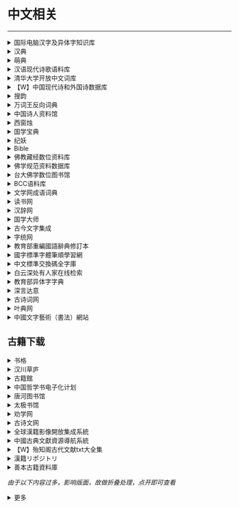 # 中文相关

---

<div class="grid">
    <div><details><summary>国际电脑汉字及异体字知识库</summary><p>这是一个由台湾中央研究院负责的项目，可以查到汉字的释义、异体字（包括不同异体字代表的涵义）以及各种字体的写法。<br/><a href="https://chardb.iis.sinica.edu.tw/" target="_blank" role="button" class="outline">访问网站</a></p></details></div>
    <div><details><summary>汉典</summary><p>汉典是一个有着巨大容量的字、词、词组、成语及其他中文语言文字形式的免费在线辞典。 <br/><a href="https://www.zdic.net/" target="_blank" role="button" class="outline">访问网站</a></p></details></div>
    <div><details><summary>萌典</summary><p>超过 19 万条目，可离线使用的开源繁体字辞典，支持台语、闽南语、客家语。<br/><a href="https://www.moedict.tw/" target="_blank" role="button" class="outline">访问网站</a></p></details></div>
</div>
<div class="grid">
    <div><details><summary>汉语现代诗歌语料库</summary><p>汉语现代诗歌语料库整理，3423诗人，79.5K诗歌，14.98M字。持续扩充...<br/><a href="https://www.chinese-poetry.org/" target="_blank" role="button" class="outline">访问网站</a></p></details></div>
    <div><details><summary>清华大学开放中文词库</summary><p>THUOCL（THU Open Chinese Lexicon）是由清华大学自然语言处理与社会人文计算实验室整理推出的一套高质量的中文词库，词表来自主流网站的社会标签、搜索热词、输入法词库等。THUOCL具有以下特点：<br/>包含词频统计信息DF值（Document Frequency），方便用户个性化选择使用。<br/>词库经过多轮人工筛选，保证词库收录的准确性。<br/>开放更新，将不断更新现有词表，并推出更多类别词表。<br/><a href="http://thuocl.thunlp.org/" target="_blank" role="button" class="outline">访问网站</a></p></details></div>
    <div><details><summary>【W】中国现代诗和外国诗数据库</summary><p>号称是最全的中国近现代诗以及外国诗数据库（由于GitHub近期域名被污染，所以需要魔法上网访问）<br/><a href="https://github.com/yuxqiu/modern-poetry" target="_blank" role="button" class="outline">访问网站</a></p></details></div>
</div>
<div class="grid">
    <div><details><summary>搜韵</summary><p>一个诗词门户网站，支持多种方式的检索<br/><a href="https://sou-yun.cn/" target="_blank" role="button" class="outline">访问网站</a></p></details></div>
    <div><details><summary>万词王反向词典</summary><p>一个由清华大学自然语言处理与社会人文计算实验室出品的近反义词查询系统（支持中中，中英，英英，英中）<br/><a href="https://wantwords.net/" target="_blank" role="button" class="outline">访问网站</a></p></details></div>
    <div><details><summary>中国诗人资料馆</summary><p>一个收集诗歌相关资料的网站，内容比较全<br/><a href="http://shiren.org/" target="_blank" role="button" class="outline">访问网站</a></p></details></div> 
</div>
<div class="grid">
    <div><details><summary>西窗烛</summary><p>一个收录诗词的网站<br/><a href="http://lib.xcz.im/library" target="_blank" role="button" class="outline">访问网站</a></p></details></div>
    <div><details><summary>国学宝典</summary><p>一个可以对古籍进行全文检索的网站<br/><a href="http://www.gxbd.com/" target="_blank" role="button" class="outline">访问网站</a></p></details></div>
    <div><details><summary>纪妖</summary><p>一个收录中国传统妖怪的网站<br/><a href="https://www.cbaigui.com/" target="_blank" role="button" class="outline">访问网站</a></p></details></div>
</div>
<div class="grid">
    <div><details><summary>Bible</summary><p>一个支持简、繁、英搜索功能的圣经数据库<br/><a href="https://www.o-bible.com/" target="_blank" role="button" class="outline">访问网站</a></p></details></div>
    <div><details><summary>佛教藏经数位资料库</summary><p>一个支持多种语言检索的佛教数据库<br/><a href="https://jinglu.cbeta.org/" target="_blank" role="button" class="outline">访问网站</a></p></details></div>
    <div><details><summary>佛学规范资料数据库</summary><p>一个规范佛教时间、地点、人名等的数据库<br/><a href="https://authority.dila.edu.tw/" target="_blank" role="button" class="outline">访问网站</a></p></details></div>
</div>
<div class="grid">
    <div><details><summary>台大佛学数位图书馆</summary><p>台大的佛学资料库<br/><a href="https://buddhism.lib.ntu.edu.tw/index.jsp" target="_blank" role="button" class="outline">访问网站</a></p></details></div>
    <div><details><summary>BCC语料库</summary><p>包括：报刊、文学、综合、古汉语和对话等多领域语料，是可以全面反映当今社会语言生活的大规模语料库。<br/><a href="http://bcc.blcu.edu.cn/" target="_blank" role="button" class="outline">访问网站</a></p></details></div>
    <div><details><summary>文学网成语词典</summary><p>一个内容挺完整、全面的免费在线成语词典<br/><a href="https://cy.hwxnet.com/" target="_blank" role="button" class="outline">访问网站</a></p></details></div>
</div>
<div class="grid">
    <div><details><summary>读书网</summary><p>一个可以在线阅读一些书籍的网站<br/><a href="https://www.dushu.com/" target="_blank" role="button" class="outline">访问网站</a></p></details></div>
    <div><details><summary>汉辞网</summary><p>一个可以在线查询的汉语大辞典网站<br/><a href="http://www.hydcd.com/" target="_blank" role="button" class="outline">访问网站</a></p></details></div>
    <div><details><summary>国学大师</summary><p>一个提供古籍全文检索、部件查字等功能的很全的国学网站<br/><a href="http://www.guoxuedashi.net/" target="_blank" role="button" class="outline">访问网站</a></p></details></div>
</div>
<div class="grid">
    <div><details><summary>古今文字集成</summary><p>一个可以通过多种方式（如拼音、四角号码、五笔、郑码、部首等）查询汉字、西夏文、契丹文、女书和八思巴文的网站<br/><a href="http://www.ccamc.org/" target="_blank" role="button" class="outline">访问网站（1）</a><br/><a href="http://www.ccamc.co/index.php" target="_blank" role="button"  lass="outline">访问网站（2）</a></p></details></div>
    <div><details><summary>字统网</summary><p>一个可以通过多种方式检字的网站，收录字库较全，可以通过组合偏旁部首的方式查字<br/><a href="https://zi.tools/" target="_blank" role="button" class="outline">访问网站</a></p></details></div>
    <div><details><summary>教育部重編國語辭典修訂本</summary><p>民国国家教育研究院编撰的国语辞典，查字和词比较方便<br/><a href="https://dict.revised.moe.edu.tw/index.jsp" target="_blank" role="button" class="outline">访问网站</a></p></details></div>
</div>
<div class="grid">
    <div><details><summary>國字標準字體筆順學習網</summary><p>由民国教育部设计的网站，可以查询字体的笔顺，方便学习<br/><a href="https://stroke-order.learningweb.moe.edu.tw/home.do" target="_blank" role="button" class="outline">访问网站</a></p></details></div>
    <div><details><summary>中文標準交換碼全字庫</summary><p>民国数位发展部设计的全字库，可以查询到生僻字等<br/><a href="https://www.cns11643.gov.tw/index.jsp" target="_blank" role="button" class="outline">访问网站</a></p></details></div>
    <div><details><summary>白云深处有人家在线检索</summary><p>一个关于中华传统文化、道教和词典的在线检索网站，主站访问速度较快，海外站对移动设备更友好。可在线检索的内容由： 有：道教大辞典、英汉词典、汉语大词典四库全书等<br/><a href="http://www.homeinmists.com/About.htm#S" target="_blank" role="button" class="outline">主站检索</a><br/><a href="https://homeinmists.ilotus.org/%e7%b6%b2%e7%ab%99%e5%85%ac%e5%91%8a/%e5%9c%a8%e7%b7%9a%e6%aa%a2%e7%b4%a2/" target="_blank" role="button" class="outline">海外站检索</a></p></details></div>
</div>
<div class="grid">
    <div><details><summary>教育部异体字字典</summary><p>中华民国国家教育研究院开发的异体字字典，可以通过部首、笔画、单字、拼音、注音、仓颉、四角号码或复合查询等方式查询汉字信息，包括字形、读音字意等。<br/><a href="https://dict.variants.moe.edu.tw/variants/rbt/home.do" target="_blank" role="button" class="outline">访问网站</a></p></details></div>
    <div><details><summary>深言达意</summary><p>深言达意可根据模糊描述找词找句。产品基于强大的语言理解和算法能力，在深邃词海中快速找到更贴切的表达，由清华大学开发。<br/><a href="https://www.shenyandayi.com/" target="_blank" role="button" class="outline">访问网站</a></p></details></div>
    <div><details><summary>古诗词网</summary><p>可以查询到常见古诗古文的译文、词语、创作背景等，重点是免登录<br/><a href="https://www.gushici.net/" target="_blank" role="button" class="outline">访问网站</a></p></details></div>
</div>
<div class="grid">
    <div><details><summary>叶典网</summary><p>一个比较强大的在线查字网站<br/><a href="http://yedict.com/" target="_blank" role="button" class="outline">访问网站</a></p></details></div>
    <div><details><summary>中國文字藝術（書法）網站</summary><p>一个书法相关的网站，从先秦的甲骨文、石鼓文、金文，到国父孙中山的墨宝，历朝历代的名帖碑刻可以说是无所不包<br/><a href="http://art.2222.idv.tw/index.htm" target="_blank" role="button" class="outline">访问网站</a></p></details></div>
    <div> </div>
</div>

## 古籍下载

<div class="grid">
    <div><details><summary>书格</summary><p>书格是一个自由开放的在线古籍图书馆。致力于开放式分享、介绍、推荐有价值的古籍善本，并鼓励将文化艺术作品数字化归档。<br/><a href="https://new.shuge.org/" target="_blank" role="button" class="outline">访问网站</a></p></details></div>
    <div><details><summary>汉川草庐</summary><p>一个台湾的古籍下载网站<br/><a href="http://www.xn--5rtnx620bw5s.tw/" target="_blank" role="button" class="outline">访问网站</a></p></details></div>
    <div><details><summary>古籍館</summary><p>号称是中国最大的古籍图书馆。《古籍馆数据库》资源依托全国各类图书馆，整个项目预计收录1949年以前30多万种（不同版本）古籍文献资料（约合8千多万张图片），大约录入50亿字。分期分批推进完成。《古籍馆数据库》的建设参考中国图书馆十二五规划建设目标，建设一个全面反映中国古代文献流传与存藏状况的大型文献典籍资源总库，实现一站式全文检索。<br/>《古籍馆数据库》一期收录8.5万种古籍书，10亿字。其中：经部（12400种）、史部（34000种）、子部（15600种）、集部（23300种）。<br/><a href="https://gujiguan.com/" target="_blank" role="button" class="outline">访问网站</a></p></details></div>
</div>
<div class="grid">
    <div><details><summary>中国哲学书电子化计划</summary><p>一个线上开放电子图书馆，为中外学者提供中国历代传世文献，力图超越印刷媒体限制，通过电子科技探索新方式与古代文献进行沟通。收藏的文本已超过三万部著作，并有五十亿字之多，故为历代中文文献资料库最大者。<br/><a href="https://ctext.org/zh" target="_blank" role="button" class="outline">访问网站</a></p></details></div>
    <div><details><summary>唐河图书馆</summary><p>一个收录古籍的网站<br/><a href="http://39.106.82.98:8066/guji/92.html#" target="_blank" role="button" class="outline">访问网站</a></p></details></div>
    <div><details><summary>太极书馆</summary><p>古籍<br/><a href="https://www.8bei8.com/" target="_blank" role="button" class="outline">访问网站</a></p></details></div>
</div>
<div class="grid">
    <div><details><summary>劝学网</summary><p>一个可以在线阅读古籍的网站<br/><a href="http://www.quanxue.cn/index.htm" target="_blank" role="button" class="outline">访问网站</a></p></details></div>
    <div><details><summary>古诗文网</summary><p>一个查古诗文很方便的网站<br/><a href="https://shiwens.com/" target="_blank" role="button" class="outline">访问网站</a></p></details></div>
    <div><details><summary>全球漢籍影像開放集成系統</summary><p>一个可以检索古籍影像的集成系统，仅支持用繁体中文搜索<br/><a href="https://guji.wenxianxue.cn/index" target="_blank" role="button" class="outline">访问网站</a></p></details></div>
</div>
<div class="grid">
    <div><details><summary>中國古典文獻資源導航系統</summary><p>一个资源聚合网站，不但可以检索各大平台收录的古籍，还提供了一些有用的在线工具：有古籍OCR工具、古文断句标注、知识图谱、各种数据的GIS应用展示等<br/><a href="https://www.wenxianxue.cn/" target="_blank" role="button" class="outline">访问网站</a></p></details></div>
    <div><details><summary>【W】殆知阁古代文献txt大全集</summary><p>由网友殆知阁整理的古代文献数据，txt格式，总大小5G多<br/><a href="https://github.com/garychowcmu/daizhigev20" target="_blank" role="button" class="outline">访问网站</a></p></details></div>
    <div><details><summary>漢籍リポジトリ</summary><p>日本友人整理的中国古籍，全是txt格式，可以在线阅读，目前有9000多本。<br/><a href="https://www.kanripo.org/" target="_blank" role="button" class="outline">访问网站</a><br/><a href="https://github.com/kanripo/KR-Catalog" target="_blank" role="button" class="outline">项目地址</a></p></details></div>
</div>
<div class="grid">
    <div><details><summary>善本古籍資料庫</summary><p>资料库收录本所傅斯年图书馆珍藏善本古籍的历年数字化成果，涵盖经部、史部、子部、集部、丛书、俗文学等类，提供书目检索及全文影像浏览。 傅图所藏善本书主要为宋、元、明及清初刊本、稿本，以及名人之批校本、手钞本、绘写本等，其中颇多世间罕见秘籍或海内外孤本; 古籍线装书主要为清代及民初刊本，以史部与集部居多，为国内外研究者所重视的典籍。 本资料库特色在于提供详尽的书目后设资料描述、内容分析及全文影像连结，含丛书、单行本、册次、卷次、篇目等，并与印记资料库、人名权威资料库等相关资源建立串连，强化各项后设资料的搜寻与关联性。<br/><a href="https://ihparchive.ihp.sinica.edu.tw/ihpkmc/ihpkm_op?!!FUNC330" target="_blank" role="button" class="outline">访问网站</a></p></details></div>
    <div> </div>
    <div> </div>
</div>

*由于以下内容过多，影响版面，故做折叠处理，点开即可查看*

<div><details><summary>更多</summary><p>

### 地方馆藏

<div class="grid">
    <div><details><summary>苏州图书馆古籍库</summary><p><a href="http://fzk.szlib.com" target="_blank" role="button" class="outline">访问网站</a></p></details></div>
    <div><details><summary>北京故宫博物院</summary><p><a href="http://www.dpm.org.cn" target="_blank" role="button" class="outline">访问网站</a></p></details></div>
    <div><details><summary>台湾师大善本古籍</summary><p><a href="http://da.lib.ntnu.edu.tw" target="_blank" role="button" class="outline">访问网站</a></p></details></div>
</div>
<div class="grid">
    <div><details><summary>上海图书馆开放数据平台</summary><p><a href="http://data.library.sh.cn" target="_blank" role="button" class="outline">访问网站</a></p></details></div>
    <div><details><summary>北京国图善本</summary><p><a href="http://read.nlc.cn" target="_blank" role="button" class="outline">访问网站</a></p></details></div>
    <div><details><summary>台湾故宫善本</summary><p><a href="http://npmhost.npm.gov.tw" target="_blank" role="button" class="outline">访问网站</a></p></details></div>
</div>
<div class="grid">
    <div><details><summary>历史文字资料库台湾</summary><p><a href="http://wcd-ihp.ascdc.sinica.edu.tw" target="_blank" role="button" class="outline">访问网站</a></p></details></div>
    <div><details><summary>居延汉简台湾</summary><p><a href="http://wcd-ihp.ascdc.sinica.edu.tw" target="_blank" role="button" class="outline">访问网站</a></p></details></div>
    <div><details><summary>台湾大学善本</summary><p><a href="http://speccoll.lib.ntu.edu.tw" target="_blank" role="button" class="outline">访问网站</a></p></details></div>
</div>
<div class="grid">
    <div><details><summary>台湾学术机构典藏</summary><p><a href="http://tair.org.tw" target="_blank" role="button" class="outline">访问网站</a></p></details></div>
    <div><details><summary>台湾文献丛刊</summary><p><a href="http://tcss.ith.sinica.edu.tw" target="_blank" role="button" class="outline">访问网站</a></p></details></div>
    <div><details><summary>古籍联合目录</summary><p><a href="http://gj.library.sh.cn" target="_blank" role="button" class="outline">访问网站</a></p></details></div>
</div>
<div class="grid">
    <div><details><summary>台北故宫博物院图书文献</summary><p><a href="http://rbk-doc.npm.edu.tw/npmtpc/npmtpall" target="_blank" role="button" class="outline">访问网站</a></p></details></div>
    <div><details><summary>香港中文大学图书馆</summary><p><a href="http://repository.lib.cuhk.edu.hk/en/collection" target="_blank" role="button" class="outline">访问网站</a></p></details></div>
    <div><details><summary>南京图书馆</summary><p><a href="http://www.jslib.org.cn/" target="_blank" role="button" class="outline">访问网站</a></p></details></div>
</div>
<div class="grid">
    <div><details><summary>杭州图书馆</summary><p><a href="<div><details><summary>标题</summary><p><a href="https://www.hzlib.net/" target="_blank" role="button" class="outline">访问网站</a></p></details></div>
    <div><details><summary>重庆图书馆</summary><p><a href="http://www.cqlib.cn/" target="_blank" role="button" class="outline">访问网站</a></p></details></div>
    <div><details><summary>金陵图书馆</summary><p><a href="http://www.jllib.cn/" target="_blank" role="button" class="outline">访问网站</a></p></details></div>
</div>
<div class="grid">
    <div><details><summary>大连市图书馆</summary><p><a href="http://www.dl-library.net.cn/book/list.php?id=7" target="_blank" role="button" class="outline">访问网站</a></p></details></div>
    <div><details><summary>郑州图书馆</summary><p><a href="https://www.zzlib.org.cn/" target="_blank" role="button" class="outline">访问网站</a></p></details></div>
    <div><details><summary>厦门市图书馆</summary><p><a href="https://www.xmlib.net/" target="_blank" role="button" class="outline">访问网站</a></p></details></div>
</div>
<div class="grid">
    <div><details><summary>肇庆高要古籍文献数据库</summary><p><a href="http://61.143.209.98:8088/gaoyao/web/index.jsp" target="_blank" role="button" class="outline">访问网站</a></p></details></div>
    <div><details><summary>安康方志数据库栏目页</summary><p><a href="http://akfz.aklib.com/" target="_blank" role="button" class="outline">访问网站</a></p></details></div>
    <div><details><summary>籍合网</summary><p><a href="http://www.ancientbooks.cn/" target="_blank" role="button" class="outline">访问网站</a></p></details></div>
</div>
<div class="grid">
    <div><details><summary>枣庄市图书馆特色古籍数据库</summary><p><a href="http://ilas.zzlib.com:8025/" target="_blank" role="button" class="outline">访问网站</a></p></details></div>
    <div><details><summary>郑州图书馆-馆藏古籍数据库</summary><p><a href="https://www.zzlib.org.cn/guji/" target="_blank" role="button" class="outline">访问网站</a></p></details></div>
    <div><details><summary>萍乡特色资源库</summary><p><a href="http://jxpx.specialdata.renrentong.cn/" target="_blank" role="button" class="outline">访问网站</a></p></details></div>
</div>
<div class="grid">
    <div><details><summary>安阳市图书馆馆藏古籍数据库</summary><p><a href="http://47.95.208.218:805/guji/index.html" target="_blank" role="button" class="outline">访问网站</a></p></details></div>
    <div><details><summary>四川省图书馆古籍平台</summary><p><a href="http://guji.sclib.org/index.html" target="_blank" role="button" class="outline">访问网站</a></p></details></div>
    <div><details><summary>重庆津江古籍图书特色库</summary><p><a href="http://jiangjingjts.lib.libsou.com/" target="_blank" role="button" class="outline">访问网站</a></p></details></div>
</div>
<div class="grid">
    <div><details><summary>洛阳市图书馆</summary><p><a href="http://221.13.137.120:8090/index.php" target="_blank" role="button" class="outline">访问网站</a></p></details></div>
    <div><details><summary>绍兴市特色文献查阅平台</summary><p><a href="http://sxwx.sxlib.com:7078/" target="_blank" role="button" class="outline">访问网站</a></p></details></div>
    <div><details><summary>温州市图书馆</summary><p><a href="https://oyjy.wzlib.cn/" target="_blank" role="button" class="outline">访问网站</a></p></details></div>
</div>
<div class="grid">
    <div><details><summary>吉林省图书馆-馆藏资源</summary><p><a href="https://www.jllib.com/gczy/" target="_blank" role="button" class="outline">访问网站</a></p></details></div>
    <div><details><summary>中央美术院馆藏数字图书</summary><p><a href="http://dlib.cafa.edu.cn/ebook?page=2" target="_blank" role="button" class="outline">访问网站</a></p></details></div>
    <div><details><summary>苏州数字方志集</summary><p><a href="http://58.210.114.78:8081/" target="_blank" role="button" class="outline">访问网站</a></p></details></div>
</div>

### 世界馆藏


<div class="grid">
    <div><details><summary>哈佛大学图书馆</summary><p><a href="https://guides.library.harvard.edu/chinese" target="_blank" role="button" class="outline">访问网站</a></p></details></div>
    <div><details><summary>古登堡计划</summary><p><a href="http://www.gutenberg.org" target="_blank" role="button" class="outline">访问网站</a></p></details></div>
    <div><details><summary>日本文化数据库</summary><p><a href="http://db.nichibun.ac.jp" target="_blank" role="button" class="outline">访问网站</a></p></details></div>
</div>
<div class="grid">
    <div><details><summary>CADAL大学数字国际图书馆</summary><p>2000年12月,中美两国计算机科学家倡导建设百万册数字图书馆项目，进而发展成为全球数字图书馆项目，得到了中国教育部、美国国家科学基金会和印度科学院的重视与支持。2002年9月，项目中方被中国教育部列为“十五”期间“211工程”公共服务体系建设的组成部分，定名为“高等学校中英文图书数字化国际合作计划”,2009年8月更名为“大学数字图书馆国际合作计划”。CADAL项目一期（2001-2006）完成100万册图书数字化，提供便捷的全球可访问的图书浏览服务。CADAL项目二期（2007-2012）新增150万册图书数字化，构建了较完善的项目标准规范体系，初步建设分布全国的服务网络，CADAL项目从单纯的数据收集向技术与服务升级发展转变。2013年以后，CADAL项目进入运维保障期，继续在资源，服务，技术，对外交流合作等方面推进工作。目前CADAL共计收录古籍24万种、民国图书17万种、民国期刊15万种、满铁文献1.8万种、地方志1.7万种、外文图书69万种、当代图书80万种。<br/><a href="http://cadal.edu.cnCADAL" target="_blank" role="button" class="outline">访问网站</a></p></details></div>
    <div><details><summary>日本京都大学汉籍库</summary><p><a href="http://www.kanripo.org" target="_blank" role="button" class="outline">访问网站</a></p></details></div>
    <div><details><summary>大都会博物馆</summary><p><a href="http://www.metmuseum.org" target="_blank" role="button" class="outline">访问网站</a></p></details></div>
</div>
<div class="grid">
    <div><details><summary>宫内厅书陵部</summary><p><a href="http://db.sido.keio.ac.jp" target="_blank" role="button" class="outline">访问网站</a></p></details></div>
    <div><details><summary>普林斯顿大学东亚馆古籍</summary><p><a href="http://dpul.princeton.edu" target="_blank" role="button" class="outline">访问网站</a></p></details></div>
    <div><details><summary>韩国历代文集</summary><p><a href="http://db.mkstudy.com" target="_blank" role="button" class="outline">访问网站</a></p></details></div>
</div>
<div class="grid">
    <div><details><summary>日本内阁文库</summary><p><a href="http://www.digital.archives.go.jp" target="_blank" role="button" class="outline">访问网站</a></p></details></div>
    <div><details><summary>牛津大学汉籍</summary><p><a href="http://digital.bodleian.ox.ac.uk" target="_blank" role="button" class="outline">访问网站</a></p></details></div>
    <div><details><summary>早稻田大学图书馆</summary><p><a href="http://www.wul.waseda.ac.jp" target="_blank" role="button" class="outline">访问网站</a></p></details></div>
</div>
<div class="grid">
    <div><details><summary>中国国家数字图书馆</summary><p><a href="http://www.nlc.cn" target="_blank" role="button" class="outline">访问网站</a></p></details></div>
    <div><details><summary>美国HathiTrust</summary><p><a href="http://www.hathitrust.orgHathiTrust" target="_blank" role="button" class="outline">访问网站</a></p></details></div>
    <div><details><summary>日本史料</summary><p><a href="http://wwwap.hi.u-tokyo.ac.jp" target="_blank" role="button" class="outline">访问网站</a></p></details></div>
</div>
<div class="grid">
    <div><details><summary>德国柏林国立图书馆</summary><p><a href="http://digital.staatsbibliothek-berlin.de/" target="_blank" role="button" class="outline">访问网站</a></p></details></div>
    <div><details><summary>世界数字图书馆</summary><p><a href="https://www.wdl.org/zh/" target="_blank" role="button" class="outline">访问网站</a></p></details></div>
    <div><details><summary>日本国立国会图书馆</summary><p><a href="http://dl.ndl.go.jp/" target="_blank" role="button" class="outline">访问网站</a></p></details></div>
</div>
<div class="grid">
    <div><details><summary>法国国家图书馆</summary><p><a href="https://gallica.bnf.fr/accueil/fr/content/accueil-fr?mode=desktop" target="_blank" role="button" class="outline">访问网站</a></p></details></div>
    <div><details><summary>不列颠哥伦比亚大学图书馆</summary><p><a href="https://open.library.ubc.ca/collections/chineserare" target="_blank" role="button" class="outline">访问网站</a></p></details></div>
    <div><details><summary>美国国会图书馆</summary><p><a href="https://www.loc.gov/collections/chinese-rare-books/" target="_blank" role="button" class="outline">访问网站</a></p></details></div>
</div>
<div class="grid">
    <div><details><summary>关西大学图书馆</summary><p><a href="https://www.iiif.ku-orcas.kansai-u.ac.jp/" target="_blank" role="button" class="outline">访问网站</a></p></details></div>
    <div><details><summary>国文学研究资料馆</summary><p><a href="http://base1.nijl.ac.jp/~wakosyo/" target="_blank" role="button" class="outline">访问网站</a></p></details></div>
    <div><details><summary>e国宝</summary><p><a href="http://emuseum.nich.go.jp/top?langId=zhe" target="_blank" role="button" class="outline">访问网站</a></p></details></div>
</div>
<div class="grid">
    <div><details><summary>澳大利亚图书馆</summary><p><a href="http://trove.nla.gov.au/" target="_blank" role="button" class="outline">访问网站</a></p></details></div>
    <div><details><summary>日本图书与博物</summary><p><a href="http://www.hinet.jp/" target="_blank" role="button" class="outline">访问网站</a></p></details></div>
    <div><details><summary>静嘉堂文库美术馆</summary><p><a href="http://www.seikado.or.jp/" target="_blank" role="button" class="outline">访问网站</a></p></details></div>
</div>
<div class="grid">
    <div><details><summary>日本国立歴史民俗博物馆</summary><p><a href="https://khirin-a.rekihaku.ac.jp/" target="_blank" role="button" class="outline">访问网站</a></p></details></div>
    <div><details><summary>古典籍総合</summary><p><a href="https://www.wul.waseda.ac.jp/kotenseki/index.htmlデータベース" target="_blank" role="button" class="outline">访问网站</a></p></details></div>
    <div><details><summary>高丽大学海外韩国学资料中心</summary><p><a href="http://kostma.korea.ac.kr/dir/list?dirType=sabu&amp;lang=zh" target="_blank" role="button" class="outline">访问网站</a></p></details></div>
</div>
<div class="grid">
    <div><details><summary>新加坡国立大学图书馆藏</summary><p><a href="https://libguides.nus.edu.sg/c.php?g=145672&amp;p=955379" target="_blank" role="button" class="outline">访问网站</a></p></details></div>
    <div><details><summary>数字藏书阁</summary><p><a href="https://jsg.aks.ac.kr/" target="_blank" role="button" class="outline">访问网站</a></p></details></div>
    <div><details><summary>名古屋市蓬左文库</summary><p><a href="https://housa.city.nagoya.jp/index.html" target="_blank" role="button" class="outline">访问网站</a></p></details></div>
</div>
<div class="grid">
    <div><details><summary>牛津大学图书馆收藏</summary><p><a href="http://serica.bodleian.ox.ac.uk/home" target="_blank" role="button" class="outline">访问网站</a></p></details></div>
    <div><details><summary>曼彻斯特数字收藏</summary><p><a href="https://www.digitalcollections.manchester.ac.uk/" target="_blank" role="button" class="outline">访问网站</a></p></details></div>
    <div><details><summary>斯坦福大学图书馆</summary><p><a href="https://searchworks.stanford.edu/" target="_blank" role="button" class="outline">访问网站</a></p></details></div>
</div>
<div class="grid">
    <div><details><summary>莱顿大学图书馆</summary><p><a href="https://www.universiteitleiden.nl/" target="_blank" role="button" class="outline">访问网站</a></p></details></div>
    <div> </div>
    <div> </div>
</div>

### 古籍酷站

<div class="grid">
    <div><details><summary>数字图书馆</summary><p><a href="https://z.comdot.xyz/" target="_blank" role="button" class="outline">访问网站</a></p></details></div>
    <div><details><summary>古书网寻古书</summary><p><a href="https://gushu.net.cn" target="_blank" role="button" class="outline">访问网站</a></p></details></div>
    <div><details><summary>汉典重光</summary><p><a href="http://wenyuan.aliyun.com" target="_blank" role="button" class="outline">访问网站</a></p></details></div>
</div>
<div class="grid">
    <div><details><summary>国学迷</summary><p><a href="http://www.guoxuemi.com" target="_blank" role="button" class="outline">访问网站</a></p></details></div>
    <div><details><summary>中华经典古籍库</summary><p><a href="http://xuexi.ancientbooks.cn" target="_blank" role="button" class="outline">访问网站</a></p></details></div>
    <div><details><summary>汉籍电子文献资料</summary><p><a href="http://hanchi.ihp.sinica.edu.tw" target="_blank" role="button" class="outline">访问网站</a></p></details></div>
</div>
<div class="grid">
    <div><details><summary>爱如生</summary><p><a href="http://er07.com/" target="_blank" role="button" class="outline">访问网站</a></p></details></div>
    <div><details><summary>唐河图书馆馆藏古籍资源库</summary><p><a href="http://39.106.82.98:8066" target="_blank" role="button" class="outline">访问网站</a></p></details></div>
    <div><details><summary>中华善本古籍数据库</summary><p><a href="http://books.ancientbooks.cn" target="_blank" role="button" class="outline">访问网站</a></p></details></div>
</div>
<div class="grid">
    <div><details><summary>台湾华文电子书库</summary><p><a href="http://taiwanebook.ncl.edu.tw" target="_blank" role="button" class="outline">访问网站</a></p></details></div>
    <div><details><summary>兰台古籍网盘</summary><p><a href="http://www.lantai.ink" target="_blank" role="button" class="outline">访问网站</a></p></details></div>
    <div><details><summary>古籍馆</summary><p><a href="http://www.gujiguan.com" target="_blank" role="button" class="outline">访问网站</a></p></details></div>
</div>
<div class="grid">
    <div><details><summary>墨馨斋古籍资源公开目录</summary><p><a href="http://list.gushu.net.cn/" target="_blank" role="button" class="outline">访问网站</a></p></details></div>
    <div><details><summary>中华古籍数据库</summary><p><a href="https://gushu.net.cn/guji/index.htm" target="_blank" role="button" class="outline">访问网站</a></p></details></div>
    <div><details><summary>古籍與特藏文獻資源</summary><p><a href="http://rbook.ncl.edu.tw/NCLSearch" target="_blank" role="button" class="outline">访问网站</a></p></details></div>
</div>

### 中医珍本

<div class="grid">
    <div><details><summary>中医古籍</summary><p><a href="http://zhongyi.shufaji.com" target="_blank" role="button" class="outline">访问网站</a></p></details></div>
    <div><details><summary>中医宝典</summary><p><a href="http://zhongyibaodian.com" target="_blank" role="button" class="outline">访问网站</a></p></details></div>
    <div><details><summary>中华医药典籍资源库</summary><p><a href="http://read.nlc.cn" target="_blank" role="button" class="outline">访问网站</a></p></details></div>
</div>
<div class="grid">
    <div><details><summary>中医药文献数字图书馆</summary><p><a href="http://zhongyiyao.hanjilibrary.com" target="_blank" role="button" class="outline">访问网站</a></p></details></div>
    <div> </div>
    <div> </div>
</div>

### 宗教玄学

<div class="grid">
    <div><details><summary>白云深处人家海外站</summary><p><a href="http://homeinmists.ilotus.org" target="_blank" role="button" class="outline">访问网站</a></p></details></div>
    <div><details><summary>台大狮子吼佛学专站</summary><p><a href="http://buddhaspace.org" target="_blank" role="button" class="outline">访问网站</a></p></details></div>
    <div><details><summary>学衡数据</summary><p><a href="http://www.xueheng.net" target="_blank" role="button" class="outline">访问网站</a></p></details></div>
</div>
<div class="grid">
    <div><details><summary>万暦版大蔵経</summary><p><a href="http://dzkimgs.l.u-tokyo.ac.jp/kkz/" target="_blank" role="button" class="outline">访问网站</a></p></details></div>
    <div><details><summary>佛学规范资料库</summary><p><a href="http://authority.dila.edu.tw" target="_blank" role="button" class="outline">访问网站</a></p></details></div>
    <div><details><summary>汉文大藏经</summary><p><a href="http://deerpark.app" target="_blank" role="button" class="outline">访问网站</a></p></details></div>
</div>
<div class="grid">
    <div><details><summary>国际敦煌项目：丝绸之路在线</summary><p><a href="http://idp.nlc.cn" target="_blank" role="button" class="outline">访问网站</a></p></details></div>
    <div><details><summary>法藏敦煌遗书</summary><p><a href="http://read.nlc.cn" target="_blank" role="button" class="outline">访问网站</a></p></details></div>
    <div><details><summary>中华电子佛典协会</summary><p><a href="http://www.cbeta.org" target="_blank" role="button" class="outline">访问网站</a></p></details></div>
</div>
<div class="grid">
    <div><details><summary>敦煌资源学术网</summary><p><a href="http://dh.dha.ac.cn" target="_blank" role="button" class="outline">访问网站</a></p></details></div>
    <div><details><summary>敦煌文献数字图书馆</summary><p><a href="http://dunhuang.hanjilibrary.com" target="_blank" role="button" class="outline">访问网站</a></p></details></div>
    <div><details><summary>数字敦煌</summary><p><a href="http://www.e-dunhuang.com" target="_blank" role="button" class="outline">访问网站</a></p></details></div>
</div>
<div class="grid">
    <div><details><summary>台湾CBETA</summary><p><a href="http://cbetaonline.cn/" target="_blank" role="button" class="outline">访问网站</a></p></details></div>
    <div><details><summary>台大佛学数位图书馆</summary><p><a href="http://buddhism.lib.ntu.edu.tw/" target="_blank" role="button" class="outline">访问网站</a></p></details></div>
    <div><details><summary>日本大正藏</summary><p><a href="http://21dzk.l.u-tokyo.ac.jp/SAT/ddb-bdk-sat2.php" target="_blank" role="button" class="outline">访问网站</a></p></details></div>
</div>
<div class="grid">
    <div><details><summary>道教数位博物馆</summary><p><a href="http://dao.crs.cuhk.edu.hk/digitalmuseum/CH" target="_blank" role="button" class="outline">访问网站</a></p></details></div>
    <div><details><summary>白云深处人家</summary><p><a href="http://www.homeinmists.com/index.htm" target="_blank" role="button" class="outline">访问网站</a></p></details></div>
    <div><details><summary>佛教数字档案馆</summary><p><a href="http://buda.zju.edu.cn/" target="_blank" role="button" class="outline">访问网站</a></p></details></div>
</div>
<div class="grid">
    <div><details><summary>嘉兴藏 日本</summary><p><a href="http://dzkimgs.l.u-tokyo.ac.jp/kkz" target="_blank" role="button" class="outline">访问网站</a></p></details></div>
    <div><details><summary>赵城金藏</summary><p><a href="http://read.nlc.cn/allSearch/searchList?searchType=10021&amp;showType=1&amp;pageNo=1" target="_blank" role="button" class="outline">访问网站</a></p></details></div>
    <div><details><summary>汉籍全文佛典经录资料库</summary><p><a href="http://jinglu.cbeta.org/jinglu.htm" target="_blank" role="button" class="outline">访问网站</a></p></details></div>
</div>
<div class="grid">
    <div><details><summary>山东图书馆佛经数据库</summary><p><a href="http://www.sdlib.com/channels/ch00762" target="_blank" role="button" class="outline">访问网站</a></p></details></div>
    <div><details><summary>奥斯陆大学梵文佛典</summary><p><a href="http://www2.hf.uio.no/polyglotta/index.php?page=library&amp;bid=2" target="_blank" role="button" class="outline">访问网站</a></p></details></div>
    <div><details><summary>道教大辞典联合检索</summary><p><a href="http://www.homeinmists.com/DaoD/search.html" target="_blank" role="button" class="outline">访问网站</a></p></details></div>
</div>
<div class="grid">
    <div><details><summary>一行佛学辞典搜寻</summary><p><a href="http://buddhaspace.org/dict" target="_blank" role="button" class="outline">访问网站</a></p></details></div>
    <div><details><summary>香光資訊網-圖書館服務</summary><p><a href="http://www.gaya.org.tw/library/index.html" target="_blank" role="button" class="outline">访问网站</a></p></details></div>
    <div> </div>
</div>

### 琴棋书画

<div class="grid">
    <div><details><summary>书法迷字典</summary><p><a href="http://www.shufami.com/" target="_blank" role="button" class="outline">访问网站</a></p></details></div>
    <div><details><summary>书法集</summary><p><a href="http://www.shufaji.com/" target="_blank" role="button" class="outline">访问网站</a></p></details></div>
    <div><details><summary>书法字体</summary><p><a href="http://www.shufaziti.com/" target="_blank" role="button" class="outline">访问网站</a></p></details></div>
</div>
<div class="grid">
    <div><details><summary>篆刻之家</summary><p><a href="http://www.z12345.com/" target="_blank" role="button" class="outline">访问网站</a></p></details></div>
    <div><details><summary>书法</summary><p><a href="http://www.3312345.com/33" target="_blank" role="button" class="outline">访问网站</a></p></details></div>
    <div><details><summary>古风书法</summary><p><a href="http://font.ssjjss.com/" target="_blank" role="button" class="outline">访问网站</a></p></details></div>
</div>
<div class="grid">
    <div><details><summary>书法集字大师</summary><p><a href="http://shufa.4a40.com/" target="_blank" role="button" class="outline">访问网站</a></p></details></div>
    <div><details><summary>设计师字体</summary><p><a href="http://www.ssjjss.com/" target="_blank" role="button" class="outline">访问网站</a></p></details></div>
    <div><details><summary>墨芳印章</summary><p><a href="https://yz.mofans.net/" target="_blank" role="button" class="outline">访问网站</a></p></details></div>
</div>
<div class="grid">
    <div><details><summary>印章列表</summary><p><a href="http://data.library.sh.cn/gj/webapi/toSealList/" target="_blank" role="button" class="outline">访问网站</a></p></details></div>
    <div><details><summary>中国历代印鉴规范库</summary><p><a href="http://yin.histdata.cn/" target="_blank" role="button" class="outline">访问网站</a></p></details></div>
    <div><details><summary>昆曲工尺谱数字化</summary><p><a href="http://gongchepu.net/" target="_blank" role="button" class="outline">访问网站</a></p></details></div>
</div>
<div class="grid">
    <div><details><summary>Artvee</summary><p><a href="https://artvee.com/" target="_blank" role="button" class="outline">访问网站</a></p></details></div>
    <div><details><summary>scrolls</summary><p><a href="https://scrolls.uchicago.edu/search" target="_blank" role="button" class="outline">访问网站</a></p></details></div>
    <div><details><summary>故宫壁纸</summary><p><a href="https://www.dpm.org.cn/lights/royal.html" target="_blank" role="button" class="outline">访问网站</a></p></details></div>
</div>

### 文史诗经

<div class="grid">
    <div><details><summary>史语所学术创新数位深耕计划</summary><p><a href="http://archive.ihp.sinica.edu.tw" target="_blank" role="button" class="outline">访问网站</a></p></details></div>
    <div><details><summary>中华科举库</summary><p><a href="http://kjk.wenjinguan.com" target="_blank" role="button" class="outline">访问网站</a></p></details></div>
    <div><details><summary>宋元学案知识图谱</summary><p><a href="http://syxa.pkudh.org/" target="_blank" role="button" class="outline">访问网站</a></p></details></div>
</div>
<div class="grid">
    <div><details><summary>国图数字方志</summary><p><a href="http://read.nlc.cn" target="_blank" role="button" class="outline">访问网站</a></p></details></div>
    <div><details><summary>古音小镜·历史语言学</summary><p><a href="http://www.kaom.net" target="_blank" role="button" class="outline">访问网站</a></p></details></div>
    <div><details><summary>韵典网</summary><p><a href="http://ytenx.org" target="_blank" role="button" class="outline">访问网站</a></p></details></div>
</div>
<div class="grid">
    <div><details><summary>中国历史地名查询系统</summary><p><a href="http://archive.ihp.sinica.edu.tw/hplname//" target="_blank" role="button" class="outline">访问网站</a></p></details></div>
    <div><details><summary>诸子百家</summary><p><a href="http://ctext.org" target="_blank" role="button" class="outline">访问网站</a></p></details></div>
    <div><details><summary>抗战文献数据平台</summary><p><a href="http://www.modernhistory.org.cn" target="_blank" role="button" class="outline">访问网站</a></p></details></div>
</div>
<div class="grid">
    <div><details><summary>太极书馆</summary><p><a href="http://www.8bei8.com/" target="_blank" role="button" class="outline">访问网站</a></p></details></div>
    <div><details><summary>中国写本文献数字资源库</summary><p><a href="https://xieben.cadal.edu.cn/" target="_blank" role="button" class="outline">访问网站</a></p></details></div>
    <div><details><summary>明清实录 台湾</summary><p><a href="http://hanchi.ihp.sinica.edu.tw/mql/login.html/" target="_blank" role="button" class="outline">访问网站</a></p></details></div>
</div>
<div class="grid">
    <div><details><summary>中国历史地图集</summary><p><a href="http://www.ccamc.co/chinese_historical_map/index.php/" target="_blank" role="button" class="outline">访问网站</a></p></details></div>
    <div><details><summary>近史所人名权威检索系统</summary><p><a href="http://archdtsu.mh.sinica.edu.tw/imhkmc/imhkm/" target="_blank" role="button" class="outline">访问网站</a></p></details></div>
    <div><details><summary>清代职官资料库</summary><p><a href="http://archive.ihp.sinica.edu.tw/officerc/officerkm2/officerkm2?@@0.6495884807668476" target="_blank" role="button" class="outline">访问网站</a></p></details></div>
</div>

### 文物收藏

<div class="grid">
    <div><details><summary>台湾青铜器拓片数位典藏</summary><p><a href="http://rub.ihp.sinica.edu.tw" target="_blank" role="button" class="outline">访问网站</a></p></details></div>
    <div><details><summary>克利夫兰艺术博物馆</summary><p><a href="http://www.clevelandart.org" target="_blank" role="button" class="outline">访问网站</a></p></details></div>
    <div><details><summary>文物图像研究室资料库 台湾</summary><p><a href="http://saturn.ihp.sinica.edu.tw" target="_blank" role="button" class="outline">访问网站</a></p></details></div>
</div>
<div class="grid">
    <div><details><summary>台湾甲骨文数位典藏</summary><p><a href="http://ndweb.iis.sinica.edu.tw" target="_blank" role="button" class="outline">访问网站</a></p></details></div>
    <div><details><summary>故宫数字文物库</summary><p><a href="http://digicol.dpm.org.cn" target="_blank" role="button" class="outline">访问网站</a></p></details></div>
    <div><details><summary>乐观博物馆</summary><p><a href="http://www.lgbowu.com" target="_blank" role="button" class="outline">访问网站</a></p></details></div>
</div>
<div class="grid">
    <div><details><summary>弗瑞尔·赛克勒美术馆</summary><p><a href="http://asia.si.edu" target="_blank" role="button" class="outline">访问网站</a></p></details></div>
    <div><details><summary>中博艺汇</summary><p><a href="http://www.gg-art.com/history/index.php/" target="_blank" role="button" class="outline">访问网站</a></p></details></div>
    <div> </div>
</div>

### 软件工具

<div class="grid">
    <div><details><summary>易排仿刻本排版软件</summary><p><a href="https://gushu.net.cn/index.php/bbs/show-887.html" target="_blank" role="button" class="outline">访问网站</a></p></details></div>
    <div><details><summary>易排家谱列表程序软件</summary><p><a href="https://gushu.net.cn/index.php/bbs/show-530.html" target="_blank" role="button" class="outline">访问网站</a></p></details></div>
    <div><details><summary>易排经折本排版程序软件</summary><p><a href="https://gushu.net.cn/index.php/bbs/show-630.html" target="_blank" role="button" class="outline">访问网站</a></p></details></div>
</div>
<div class="grid">
    <div><details><summary>万彩办公大师</summary><p><a href="https://gushu.net.cn/index.php/bbs/show-383.html" target="_blank" role="button" class="outline">访问网站</a></p></details></div>
    <div><details><summary>合一的PDF工具</summary><p><a href="https://gushu.net.cn/index.php/bbs/show-313.html24" target="_blank" role="button" class="outline">访问网站</a></p></details></div>
    <div><details><summary>易压图片压缩打包程序</summary><p><a href="https://gushu.net.cn/index.php/bbs/show-296.html" target="_blank" role="button" class="outline">访问网站</a></p></details></div>
</div>
<div class="grid">
    <div><details><summary>易测JPG坏页检测程序</summary><p><a href="https://gushu.net.cn/index.php/bbs/show-294.html" target="_blank" role="button" class="outline">访问网站</a></p></details></div>
    <div><details><summary>在线无损压缩图片</summary><p><a href="https://gushu.net.cn/gongju/ys/" target="_blank" role="button" class="outline">访问网站</a></p></details></div>
    <div><details><summary>在线PS软件</summary><p><a href="https://gushu.net.cn/index.php/p/ps-index-index.html" target="_blank" role="button" class="outline">访问网站</a></p></details></div>
</div>
<div class="grid">
    <div><details><summary>书籍下载软件</summary><p><a href="https://gushu.net.cn/index.php/bbs/show-897.htmlHathiTrust" target="_blank" role="button" class="outline">访问网站</a></p></details></div>
    <div><details><summary>去灰度漂白校正工具</summary><p><a href="https://gushu.net.cn/index.php/bbs/show-4939.html" target="_blank" role="button" class="outline">访问网站</a></p></details></div>
    <div><details><summary>古书网字帖工具</summary><p><a href="http://zitie.gushu.net.cn/" target="_blank" role="button" class="outline">访问网站</a></p></details></div>
</div>
<div class="grid">
    <div><details><summary>古诗文断句</summary><p><a href="https://seg.shenshen.wiki/" target="_blank" role="button" class="outline">访问网站</a></p></details></div>
    <div><details><summary>字源</summary><p><a href="https://hanziyuan.net/" target="_blank" role="button" class="outline">访问网站</a></p></details></div>
    <div><details><summary>龙泉寺中文古籍OCR</summary><p><a href="https://ocr.gj.cool/" target="_blank" role="button" class="outline">访问网站</a></p></details></div>
</div>
<div class="grid">
    <div><details><summary>古书网文本系统</summary><p><a href="http://txt.gushu.net.cn/" target="_blank" role="button" class="outline">访问网站</a></p></details></div>
    <div> </div>
    <div> </div>
</div>

### 古籍目录

<div class="grid">
    <div><details><summary>古籍联合目录</summary><p><a href="http://gj.library.sh.cn/" target="_blank" role="button" class="outline">访问网站</a></p></details></div>
    <div><details><summary>影印古籍丛书查询系统</summary><p><a href="http://c.nlcpress.com/" target="_blank" role="button" class="outline">访问网站</a></p></details></div>
    <div><details><summary>全国古籍普查登记基本数据库</summary><p><a href="http://202.96.31.78/xlsworkbench/publish/" target="_blank" role="button" class="outline">访问网站</a></p></details></div>
</div>
<div class="grid">
    <div><details><summary>日本汉籍目录</summary><p><a href="http://kanji.zinbun.kyoto-u.ac.jp/kanseki/" target="_blank" role="button" class="outline">访问网站</a></p></details></div>
    <div><details><summary>中国古籍总目検索システム</summary><p><a href="http://www.kaixi.jp:8082/phpexcel/search.php/" target="_blank" role="button" class="outline">访问网站</a></p></details></div>
    <div><details><summary>韩国古籍综合目录</summary><p><a href="http://www.nl.go.kr/korcis//" target="_blank" role="button" class="outline">访问网站</a></p></details></div>
</div>
<div class="grid">
    <div><details><summary>古籍刻工名录</summary><p><a href="http://data.library.sh.cn/kegong/" target="_blank" role="button" class="outline">访问网站</a></p></details></div>
    <div><details><summary>全国馆藏文物数据库</summary><p><a href="http://gl.sach.gov.cn/#/Industry/Collection-Collection/" target="_blank" role="button" class="outline">访问网站</a></p></details></div>
    <div><details><summary>香港大学冯平山图书馆藏善本目录</summary><p><a href="https://fpslidx.lib.hku.hk/exhibits/show/fpslidx/home/" target="_blank" role="button" class="outline">访问网站</a></p></details></div>
</div>
<div class="grid">
    <div><details><summary>常熟图书馆古籍</summary><p><a href="http://www.cslib.cn/newlibs/2012/a_list2013.asp?fmid=54&amp;nodt=1&amp;odr=1/" target="_blank" role="button" class="outline">访问网站</a></p></details></div>
    <div><details><summary>英国汉籍联合目录</summary><p><a href="http://www.bodley.ox.ac.uk/rslpchin/search.htm/" target="_blank" role="button" class="outline">访问网站</a></p></details></div>
    <div><details><summary>明清档案目录</summary><p><a href="http://www.lsdag.com/nets/lsdag/page/topic/Topic_1697_1.shtml/" target="_blank" role="button" class="outline">访问网站</a></p></details></div>
</div>
<div class="grid">
    <div><details><summary>中国开放档案共享平台</summary><p><a href="http://www.archives.gov.cn/" target="_blank" role="button" class="outline">访问网站</a></p></details></div>
    <div><details><summary>四库系列目录检索</summary><p><a href="http://www.xueheng.net/yingyin.html/" target="_blank" role="button" class="outline">访问网站</a></p></details></div>
    <div><details><summary>中国国家博物馆藏品总目</summary><p><a href="http://www.chnmuseum.cn/portals/0/web/zt/cangpin/colletionlist.html" target="_blank" role="button" class="outline">访问网站</a></p></details></div>
</div>
<div class="grid">
    <div><details><summary>北京故宫古籍目录</summary><p><a href="http://www.dpm.org.cn/explore/ancients.html" target="_blank" role="button" class="outline">访问网站</a></p></details></div>
    <div><details><summary>越南汉喃文献目录资料库系统</summary><p><a href="http://140.109.24.171/hannan/" target="_blank" role="button" class="outline">访问网站</a></p></details></div>
    <div><details><summary>日本正仓院</summary><p><a href="http://shosoin.kunaicho.go.jp/Search/" target="_blank" role="button" class="outline">访问网站</a></p></details></div>
</div>
<div class="grid">
    <div><details><summary>影印方志书目</summary><p><a href="http://202.120.227.5:8080/guji/fza.htm" target="_blank" role="button" class="outline">访问网站</a></p></details></div>
    <div><details><summary>清人文集书目</summary><p><a href="http://202.120.227.5:8080/guji/qingren.htm" target="_blank" role="button" class="outline">访问网站</a></p></details></div>
    <div><details><summary>首都图书馆古籍珍善本图像数据库</summary><p><a href="http://gjzsb.clcn.net.cn/index.whtml" target="_blank" role="button" class="outline">访问网站</a></p></details></div>
</div>
<div class="grid">
    <div><details><summary>南京图书馆古籍检索</summary><p><a href="http://opac.jslib.org.cn/F/HPXK7KH7UVU8Y1PXIVM4526GN2F339RYMX1DRF8L9Y9L6S2QID-01073?func=find-b-0/" target="_blank" role="button" class="outline">访问网站</a></p></details></div>
    <div><details><summary>中国科学院知识服务平台</summary><p><a href="https://www.las.ac.cn/?SubFrameID=1008" target="_blank" role="button" class="outline">访问网站</a></p></details></div>
    <div><details><summary>北大图书馆古文献资源库</summary><p><a href="http://rbdl.calis.edu.cn/aopac/indexold.jsp" target="_blank" role="button" class="outline">访问网站</a></p></details></div>
</div>
<div class="grid">
    <div><details><summary>徽州文书影本目录 台湾</summary><p><a href="http://www.ihp.sinica.edu.tw/ttscgi/ttsweb?@0:0:1:hzho@@" target="_blank" role="button" class="outline">访问网站</a></p></details></div>
    <div><details><summary>中国近代文献联合目录</summary><p><a href="http://search.library.sh.cn/lhml/" target="_blank" role="button" class="outline">访问网站</a></p></details></div>
    <div><details><summary>清史稿艺文志</summary><p><a href="https://gj.library.sh.cn/ancientBookCatalogue/search?dataType=10&amp;isSearch=1" target="_blank" role="button" class="outline">访问网站</a></p></details></div>
</div>
<div class="grid">
    <div><details><summary>贩书偶记续编</summary><p><a href="https://gj.library.sh.cn/ancientBookCatalogue/search?dataType=25&amp;isSearch=1" target="_blank" role="button" class="outline">访问网站</a></p></details></div>
    <div><details><summary>贩书偶记</summary><p><a href="https://gj.library.sh.cn/ancientBookCatalogue/search?dataType=24&amp;isSearch=1" target="_blank" role="button" class="outline">访问网站</a></p></details></div>
    <div><details><summary>铁琴铜剑楼藏书目录</summary><p><a href="http://gj.library.sh.cn/ancientBookCatalogue/search?dataType=18&amp;isSearch=1" target="_blank" role="button" class="outline">访问网站</a></p></details></div>
</div>
<div class="grid">
    <div><details><summary>皕宋楼藏书志</summary><p><a href="http://gj.library.sh.cn/ancientBookCatalogue/search?dataType=26&amp;isSearch=1" target="_blank" role="button" class="outline">访问网站</a></p></details></div>
    <div><details><summary>郘亭知见传本书目</summary><p><a href="http://gj.library.sh.cn/ancientBookCatalogue/search?dataType=3&amp;isSearch=1" target="_blank" role="button" class="outline">访问网站</a></p></details></div>
    <div><details><summary>四库总目提要</summary><p><a href="http://gj.library.sh.cn/ancientBookCatalogue/search?dataType=4&amp;isSearch=1" target="_blank" role="button" class="outline">访问网站</a></p></details></div>
</div>
<div class="grid">
    <div><details><summary>明史艺文志</summary><p><a href="http://gj.library.sh.cn/ancientBookCatalogue/search?dataType=9&amp;isSearch=1" target="_blank" role="button" class="outline">访问网站</a></p></details></div>
    <div><details><summary>读书敏求记</summary><p><a href="http://gj.library.sh.cn/ancientBookCatalogue/search?dataType=21&amp;isSearch=1" target="_blank" role="button" class="outline">访问网站</a></p></details></div>
    <div><details><summary>宋史艺文志</summary><p><a href="http://gj.library.sh.cn/ancientBookCatalogue/search?dataType=13&amp;isSearch=1 " target="_blank" role="button" class="outline">访问网站</a></p></details></div>
</div>
<div class="grid">
    <div><details><summary>郡斋读书志</summary><p><a href="http://gj.library.sh.cn/ancientBookCatalogue/search?dataType=15&amp;isSearch=1" target="_blank" role="button" class="outline">访问网站</a></p></details></div>
    <div><details><summary>新唐书艺文志</summary><p><a href="http://gj.library.sh.cn/ancientBookCatalogue/search?dataType=12&amp;isSearch=1" target="_blank" role="button" class="outline">访问网站</a></p></details></div>
    <div><details><summary>崇文总目</summary><p><a href="http://gj.library.sh.cn/ancientBookCatalogue/search?dataType=2&amp;isSearch=1" target="_blank" role="button" class="outline">访问网站</a></p></details></div>
</div>
<div class="grid">
    <div><details><summary>旧唐书经籍志</summary><p><a href="http://gj.library.sh.cn/ancientBookCatalogue/search?dataType=11&amp;isSearch=1" target="_blank" role="button" class="outline">访问网站</a></p></details></div>
    <div><details><summary>隋书经籍志</summary><p><a href="http://gj.library.sh.cn/ancientBookCatalogue/search?dataType=7&amp;isSearch=1" target="_blank" role="button" class="outline">访问网站</a></p></details></div>
    <div><details><summary>汉书艺文志</summary><p><a href="http://gj.library.sh.cn/ancientBookCatalogue/search?dataType=8&amp;isSearch=1/" target="_blank" role="button" class="outline">访问网站</a></p></details></div>
</div>
<div class="grid">
    <div><details><summary>哥伦比亚大学东亚馆中文古籍目录</summary><p><a href="http://gj.library.sh.cn/org/search/columbia/" target="_blank" role="button" class="outline">访问网站</a></p></details></div>
    <div><details><summary>伯克莱加州大学东亚图书馆汉文古籍目录</summary><p><a href="http://gj.library.sh.cn/org/search/bkl/" target="_blank" role="button" class="outline">访问网站</a></p></details></div>
    <div><details><summary>日本の古本屋</summary><p><a href="http://www.kosho.or.jp/" target="_blank" role="button" class="outline">访问网站</a></p></details></div>
</div>
<div class="grid">
    <div><details><summary>汉文黄册档案目录 台湾</summary><p><a href="http://www.ihp.sinica.edu.tw/ttscgi/ttsweb?@0:0:1:/home/tts/ttsdb/CRI/CRI@@0.121954731482947/" target="_blank" role="button" class="outline">访问网站</a></p></details></div>
    <div><details><summary>刑科题本目录 台湾</summary><p><a href="http://www.ihp.sinica.edu.tw/ttscgi/ttsweb?@0:0:1:htpen@@0.10413320976185647/" target="_blank" role="button" class="outline">访问网站</a></p></details></div>
    <div><details><summary>俸饷册提要目录 台湾</summary><p><a href="http://www.ihp.sinica.edu.tw/ttscgi/ttsweb?@0:0:1:salary@@0.02183306153039266/" target="_blank" role="button" class="outline">访问网站</a></p></details></div>
</div>
<div class="grid">
    <div><details><summary>康雍朝满汉文朱批奏折汇编目录 台湾</summary><p><a href="http://www.ihp.sinica.edu.tw/ttscgi/ttsweb?@0:0:1:kct@@0.8645761859025951/" target="_blank" role="button" class="outline">访问网站</a></p></details></div>
    <div><details><summary>台湾中研院近史所档案资料库</summary><p><a href="http://archives.sinica.edu.tw/?page_id=33" target="_blank" role="button" class="outline">访问网站</a></p></details></div>
    <div><details><summary>中国地方志书目查询系统 台湾</summary><p><a href="http://webgis.sinica.edu.tw/place" target="_blank" role="button" class="outline">访问网站</a></p></details></div>
</div>
<div class="grid">
    <div><details><summary>傅斯年图书馆善本 台湾</summary><p><a href="http://www.ihp.sinica.edu.tw/ttscgi/ttsweb?@0:0:1:fsndb2" target="_blank" role="button" class="outline">访问网站</a></p></details></div>
    <div><details><summary>国家珍贵古籍名录数据库</summary><p><a href="http://202.96.31.79/nlcab/public!mlSearch.action" target="_blank" role="button" class="outline">访问网站</a></p></details></div>
    <div><details><summary>古籍联合目录 台湾</summary><p><a href="http://rbook2.ncl.edu.tw/Search/Index/2" target="_blank" role="button" class="outline">访问网站</a></p></details></div>
</div>
<div class="grid">
    <div><details><summary>日本古典籍総合目录データベース</summary><p><a href="https://base1.nijl.ac.jp/infolib/meta_pub/G0001401KTG" target="_blank" role="button" class="outline">访问网站</a></p></details></div>
    <div><details><summary>澳大利亚国立大学图书馆藏汉籍善本</summary><p><a href="https://openresearch-repository.anu.edu.au/advanced-search?query=&amp;location=1885%2F9199" target="_blank" role="button" class="outline">访问网站</a></p></details></div>
    <div><details><summary>联合目录简单检索</summary><p><a href="http://opac.calis.edu.cn/simpleSearch.doCALIS" target="_blank" role="button" class="outline">访问网站</a></p></details></div>
</div>
<div class="grid">
    <div><details><summary>高校古文献资源库读者检索系统</summary><p><a href="http://rbsc.calis.edu.cn:8086/aopac/jsp/indexXyjg.jsp" target="_blank" role="button" class="outline">访问网站</a></p></details></div>
    <div><details><summary>上海图书馆古籍目录</summary><p><a href="https://gj.library.sh.cn/org/shl" target="_blank" role="button" class="outline">访问网站</a></p></details></div>
    <div><details><summary>中国大陆各省地方志书目查询系统</summary><p><a href="http://webgis.sinica.edu.tw/place/" target="_blank" role="button" class="outline">访问网站</a></p></details></div>
</div>
<div class="grid">
    <div><details><summary>台湾地区善本古籍联合目录</summary><p><a href="http://nclcc.ncl.edu.tw/ttscgi/ttsweb?@0:0:1:/opc/catalog/rarecat:@@0.4544634321468582" target="_blank" role="button" class="outline">访问网站</a></p></details></div>
    <div><details><summary>日本所藏中文古籍数据库</summary><p><a href="http://kanji.zinbun.kyoto-u.ac.jp/kanseki?detail" target="_blank" role="button" class="outline">访问网站</a></p></details></div>
    <div><details><summary>古籍资源查询</summary><p><a href="http://cx.gushu.net.cn/index.php?s=ruanjie_book/index/index/" target="_blank" role="button" class="outline">访问网站</a></p></details></div>
</div>
<div class="grid">
    <div><details><summary>上图联合目录</summary><p><a href="https://gj.library.sh.cn/index" target="_blank" role="button" class="outline">访问网站</a></p></details></div>
    <div> </div>
    <div> </div>
</div>

### 数据人文

<div class="grid">
    <div><details><summary>数字人文门户</summary><p><a href="http://www.dhlib.cn/" target="_blank" role="button" class="outline">访问网站</a></p></details></div>
    <div><details><summary>哈佛CBDB</summary><p><a href="http://projects.iq.harvard.edu/chinesecbdb/" target="_blank" role="button" class="outline">访问网站</a></p></details></div>
    <div><details><summary>学术地图平台</summary><p><a href="http://amap.zju.edu.cn/" target="_blank" role="button" class="outline">访问网站</a></p></details></div>
</div>
<div class="grid">
    <div><details><summary>唐宋文学地图</summary><p><a href="http://sou-yun.cn/poetlifemap.aspx" target="_blank" role="button" class="outline">访问网站</a></p></details></div>
    <div><details><summary>九歌电脑作诗</summary><p><a href="http://jiuge.thunlp.org/" target="_blank" role="button" class="outline">访问网站</a></p></details></div>
    <div><details><summary>古联自动标点</summary><p><a href="http://autopun.ancientbooks.cn/" target="_blank" role="button" class="outline">访问网站</a></p></details></div>
</div>
<div class="grid">
    <div><details><summary>台湾</summary><p><a href="http://docusky.org.tw/DocuSky/index2_20181204.htmlDocusky" target="_blank" role="button" class="outline">访问网站</a></p></details></div>
    <div><details><summary>类义句搜奇</summary><p><a href="http://jiuge.thunlp.org/souqi" target="_blank" role="button" class="outline">访问网站</a></p></details></div>
    <div><details><summary>吾与点古籍自动整理平台</summary><p><a href="http://wyd.kvlab.org/" target="_blank" role="button" class="outline">访问网站</a></p></details></div>
</div>
<div class="grid">
    <div><details><summary>丝绸之路GIS</summary><p><a href="http://www.srhgis.com/dtcx/" target="_blank" role="button" class="outline">访问网站</a></p></details></div>
    <div><details><summary>宋元学案知识图谱</summary><p><a href="http://syxa.pkudh.org/" target="_blank" role="button" class="outline">访问网站</a></p></details></div>
    <div><details><summary>古籍OCR识别</summary><p><a href="http://dzcj.unihan.com.cn/" target="_blank" role="button" class="outline">访问网站</a></p></details></div>
</div>
<div class="grid">
    <div><details><summary>全唐诗知识图谱</summary><p><a href="http://tsby.e.bnu.edu.cn/" target="_blank" role="button" class="outline">访问网站</a></p></details></div>
    <div><details><summary>明清妇女著作</summary><p><a href="http://digital.library.mcgill.ca/mingqing/chinese/index.php" target="_blank" role="button" class="outline">访问网站</a></p></details></div>
    <div><details><summary>古诗文断句</summary><p><a href="http://seg.shenshen.wiki/" target="_blank" role="button" class="outline">访问网站</a></p></details></div>
</div>
<div class="grid">
    <div><details><summary>古籍自动对勘</summary><p><a href="http://guji.xueheng.net/" target="_blank" role="button" class="outline">访问网站</a></p></details></div>
    <div><details><summary>地图数位典藏 台湾</summary><p><a href="http://map.rchss.sinica.edu.tw/" target="_blank" role="button" class="outline">访问网站</a></p></details></div>
    <div><details><summary>通用型古籍数位人文研究平台</summary><p><a href="http://ming.ncl.edu.tw" target="_blank" role="button" class="outline">访问网站</a></p></details></div>
</div>
<div class="grid">
    <div><details><summary>殆知阁</summary><p><a href="http://www.daizhige.org" target="_blank" role="button" class="outline">访问网站</a></p></details></div>
    <div><details><summary>如是古籍数字化工具平台</summary><p><a href="http://guji.world.rushi-ai.net/" target="_blank" role="button" class="outline">访问网站</a></p></details></div>
    <div><details><summary>龙泉寺中文古籍OCR</summary><p><a href="http://ocr.gj.cool/" target="_blank" role="button" class="outline">访问网站</a></p></details></div>
</div>
<div class="grid">
    <div><details><summary>古代书画索引</summary><p><a href="http://g2.ltfc.net/suhaindex/" target="_blank" role="button" class="outline">访问网站</a></p></details></div>
    <div><details><summary>字鉴书法识别</summary><p><a href="http://api.shufashibie.com/page/index.html/" target="_blank" role="button" class="outline">访问网站</a></p></details></div>
    <div><details><summary>汉典重光：达摩院</summary><p><a href="http://wenyuan.aliyun.com/" target="_blank" role="button" class="outline">访问网站</a></p></details></div>
</div>
<div class="grid">
    <div><details><summary>观沧海 - 地图分享知识</summary><p><a href="https://www.ageeye.cn/" target="_blank" role="button" class="outline">访问网站</a></p></details></div>
    <div><details><summary>知识图谱</summary><p><a href="https://cnkgraph.com/" target="_blank" role="button" class="outline">访问网站</a></p></details></div>
    <div><details><summary>中国权威的出版物数据服务平台（PDC）</summary><p><a href="https://pdc.capub.cn/" target="_blank" role="button" class="outline">访问网站</a></p></details></div>
</div>
<div class="grid">
    <div><details><summary>台湾大学善本</summary><p><a href="https://speccoll.lib.ntu.edu.tw/taxonomy/term/31" target="_blank" role="button" class="outline">访问网站</a></p></details></div>
    <div><details><summary>识典古籍</summary><p><a href="https://shidianguji.com/" target="_blank" role="button" class="outline">访问网站</a></p></details></div>
    <div><details><summary>甲骨文数位典藏</summary><p><a href="https://rub.ihp.sinica.edu.tw/~oracle/" target="_blank" role="button" class="outline">访问网站</a></p></details></div>
</div>

### 族谱追寻

<div class="grid">
    <div><details><summary>安徽家谱专题库</summary><p><a href="http://ahjp.ahlib.com:8011" target="_blank" role="button" class="outline">访问网站</a></p></details></div>
    <div><details><summary>美国犹他家谱协会</summary><p><a href="http://www.familysearch.org/" target="_blank" role="button" class="outline">访问网站</a></p></details></div>
    <div><details><summary>中国家谱知识服务平台</summary><p><a href="http://jiapu.library.sh.cn/" target="_blank" role="button" class="outline">访问网站</a></p></details></div>
</div>
<div class="grid">
    <div><details><summary>上图家谱选览</summary><p><a href="http://wrd2016.library.sh.cn/channel/stjp" target="_blank" role="button" class="outline">访问网站</a></p></details></div>
    <div><details><summary>徽州善本家谱</summary><p><a href="http://read.nlc.cn/allSearch/searchList?searchType=40&amp;showType=1&amp;pageNo=1" target="_blank" role="button" class="outline">访问网站</a></p></details></div>
    <div><details><summary>家谱联合目录 台湾</summary><p><a href="http://rbook2.ncl.edu.tw/Search/Info/3" target="_blank" role="button" class="outline">访问网站</a></p></details></div>
</div>
<div class="grid">
    <div><details><summary>中国家谱族谱库</summary><p><a href="http://gd.ccnu.edu.cn/" target="_blank" role="button" class="outline">访问网站</a></p></details></div>
    <div> </div>
    <div> </div>
</div>

### 文献学术

<div class="grid">
    <div><details><summary>期刊/期刊社查询</summary><p><a href="https://www.nppa.gov.cn/nppa/publishing/magazine.shtml" target="_blank" role="button" class="outline">访问网站</a></p></details></div>
    <div><details><summary>期刊查询与选择服务系统</summary><p><a href="https://ijournal.topeditsci.com/home/" target="_blank" role="button" class="outline">访问网站</a></p></details></div>
    <div><details><summary>最新SCI期刊智能查询及投稿系统</summary><p><a href="https://www.medsci.cn/sci/index.do" target="_blank" role="button" class="outline">访问网站</a></p></details></div>
</div>
<div class="grid">
    <div><details><summary>百川文献翻译</summary><p><a href="http://www.bcwxfy.com/" target="_blank" role="button" class="outline">访问网站</a></p></details></div>
    <div><details><summary>全国报刊索引</summary><p><a href="https://www.cnbksy.com/home" target="_blank" role="button" class="outline">访问网站</a></p></details></div>
    <div><details><summary>台湾学术机构典藏</summary><p><a href="http://tair.org.tw/" target="_blank" role="button" class="outline">访问网站</a></p></details></div>
</div>
<div class="grid">
    <div><details><summary>日本期刊</summary><p><a href="https://www.jstage.jst.go.jp/browse/-char/ja/J-STAGE" target="_blank" role="button" class="outline">访问网站</a></p></details></div>
    <div><details><summary>台湾报纸数据库</summary><p><a href="http://newspaper.ncl.edu.tw/mysite/notification/" target="_blank" role="button" class="outline">访问网站</a></p></details></div>
    <div><details><summary>广东省立中山图书馆</summary><p><a href="https://www.zslib.com.cn/Page/Page_tc.html" target="_blank" role="button" class="outline">访问网站</a></p></details></div>
</div>
<div class="grid">
    <div><details><summary>古籍插图图像数据库</summary><p><a href="http://query.clcn.net.cn/GJAndST/gjct1.htm" target="_blank" role="button" class="outline">访问网站</a></p></details></div>
    <div> </div>
    <div> </div>
</div>

</p></details></div>